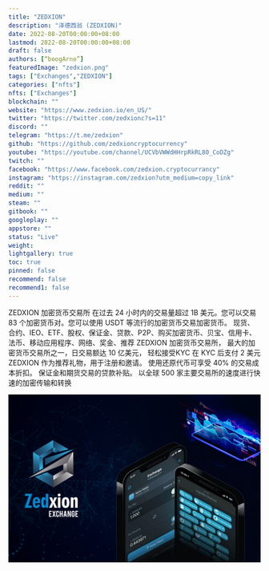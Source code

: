 ```yaml
---
title: "ZEDXION"
description: "泽德西翁 (ZEDXION)"
date: 2022-08-20T00:00:00+08:00
lastmod: 2022-08-20T00:00:00+08:00
draft: false
authors: [“boogArno”]
featuredImage: "zedxion.png"
tags: ["Exchanges","ZEDXION"]
categories: ["nfts"]
nfts: ["Exchanges"]
blockchain: ""
website: "https://www.zedxion.io/en_US/"
twitter: "https://twitter.com/zedxionc?s=11"
discord: ""
telegram: "https://t.me/zedxion"
github: "https://github.com/zedxioncryptocurrency"
youtube: "https://youtube.com/channel/UCVbVWWdHHrpRkRL80_CoDZg"
twitch: ""
facebook: "https://www.facebook.com/zedxion.cryptocurrancy"
instagram: "https://instagram.com/zedxion?utm_medium=copy_link"
reddit: ""
medium: ""
steam: ""
gitbook: ""
googleplay: ""
appstore: ""
status: "Live"
weight: 
lightgallery: true
toc: true
pinned: false
recommend: false
recommend1: false
---
```

ZEDXION 加密货币交易所
在过去 24 小时内的交易量超过 1B 美元。您可以交易 83 个加密货币对。您可以使用 USDT 等流行的加密货币交易加密货币。
现货、合约、IEO、ETF、股权、保证金、贷款、P2P、购买加密货币、贝宝、信用卡、法币、移动应用程序、网络、奖金、推荐
ZEDXION 加密货币交易所，
最大的加密货币交易所之一，日交易额达 10 亿美元，
轻松接受KYC
在 KYC 后支付 2 美元 ZEDXION 作为推荐礼物，用于注册和邀请。
使用还原代币可享受 40% 的交易成本折扣。
保证金和期货交易的贷款补贴。
以全球 500 家主要交易所的速度进行快速的加密传输和转换

![zedxion-dapp-defi-ethereum-image1_96b4e967b30e7ecc29cc37cd3ba3d1ae](zedxion-dapp-defi-ethereum-image1_96b4e967b30e7ecc29cc37cd3ba3d1ae.png)